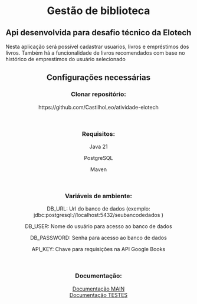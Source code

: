 <h1 align = 'center'>Gestão de biblioteca</h1>


<h2 align = 'center'>Api desenvolvida para desafio técnico da Elotech</h2>
<p> Nesta aplicação será possível cadastrar usuarios, livros e empréstimos dos livros. Também há a funcionalidade de livros recomendados com base no histórico de emprestimos do usuário selecionado </p>

<div align = 'center'>
<h2 align ='center'>Configurações necessárias</h2>

 <h3 align ='center'>Clonar repositório:</h3>
<p align ='center'>https://github.com/CastilhoLeo/atividade-elotech</p>

<br>

 <h3 align ='center'>Requisitos:</h3>
 <p align ='center'>Java 21</p>
 <p align ='center'>PostgreSQL</p>
 <p align ='center'>Maven</p>

 <br>
 
<h3 align ='center'>Variáveis de ambiente:</h3>
<p align ='center'>DB_URL: Url do banco de dados (exemplo: jdbc:postgresql://localhost:5432/seubancodedados )</p>
<p align ='center'>DB_USER: Nome do usuário para acesso ao banco de dados</p>
<p align ='center'>DB_PASSWORD: Senha para acesso ao banco de dados</p>
<p align ='center'>API_KEY: Chave para requisições na API Google Books</p>
 
<br>
<h3 align ='center'>Documentação:</h3>
<a href = "http://localhost:63342/atividade-elotech/docs/DocumentacaoMain/index.html" target="Main">Documentação MAIN </a>
<br>
<a href = "http://localhost:63342/atividade-elotech/docs/DocumentacaoTest/index.html" target="Main">Documentação TESTES </a>







</div>


